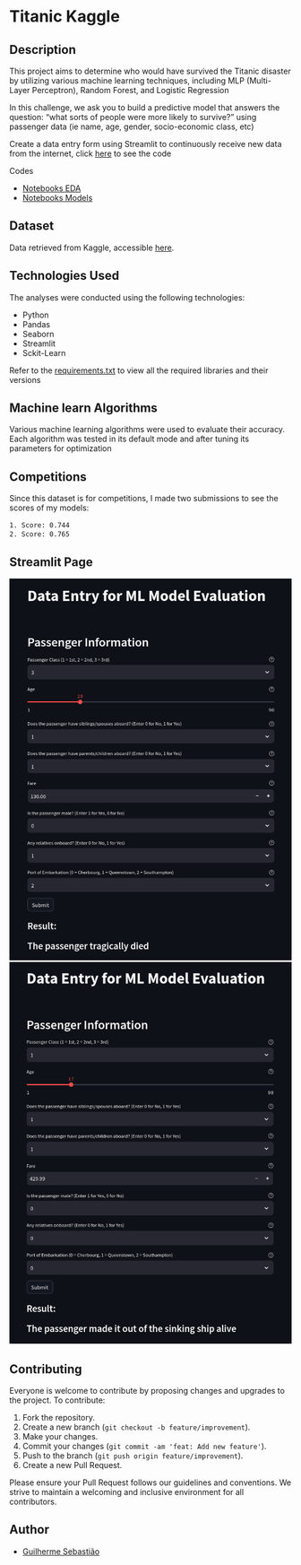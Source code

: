 # Titanic Kaggle

## Description

This project aims to determine who would have survived the Titanic disaster by utilizing various machine learning techniques, including MLP (Multi-Layer Perceptron), Random Forest, and Logistic Regression

In this challenge, we ask you to build a predictive model that answers the question: “what sorts of people were more likely to survive?” using passenger data (ie name, age, gender, socio-economic class, etc)

Create a data entry form using Streamlit to continuously receive new data from the internet, click [here](https://github.com/guievbs/titanic-kaggle/blob/main/src/app/app.py) to see the code

Codes
- [Notebooks EDA](https://github.com/guievbs/titanic-kaggle/tree/main/src/features)
- [Notebooks Models](https://github.com/guievbs/titanic-kaggle/tree/main/src/models) 

## Dataset

Data retrieved from Kaggle, accessible [here](https://www.kaggle.com/competitions/titanic).


## Technologies Used

The analyses were conducted using the following technologies:

- Python
- Pandas
- Seaborn
- Streamlit
- Sckit-Learn

Refer to the [requirements.txt](https://github.com/guievbs/titanic-kaggle/blob/main/requirements.txt) to view all the required libraries and their versions

## Machine learn Algorithms

Various machine learning algorithms were used to evaluate their accuracy. Each algorithm was tested in its default mode and after tuning its parameters for optimization

## Competitions 

Since this dataset is for competitions, I made two submissions to see the scores of my models:

    1. Score: 0.744
    2. Score: 0.765

## Streamlit Page

![Passager Died](https://github.com/guievbs/titanic-kaggle/blob/main/images/die.png)
![Passager Live](https://github.com/guievbs/titanic-kaggle/blob/main/images/live.png)

## Contributing

Everyone is welcome to contribute by proposing changes and upgrades to the project. To contribute:

1. Fork the repository.
2. Create a new branch (`git checkout -b feature/improvement`).
3. Make your changes.
4. Commit your changes (`git commit -am 'feat: Add new feature'`).
5. Push to the branch (`git push origin feature/improvement`).
6. Create a new Pull Request.

Please ensure your Pull Request follows our guidelines and conventions. We strive to maintain a welcoming and inclusive environment for all contributors.

## Author

- [Guilherme Sebastião](https://www.github.com/guievbs)

